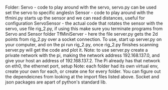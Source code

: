 Folder:
Servo - code to play around with the servo, servo.py can be used set the servo to specific angles\n
Sensor - code to play around with the tfmini.py starts up the sensor and we can read distances, useful for configuration
ServoSensor - the actual code that rotates the sensor with the servo, use file rig_2.py, if using this make sure you terminate programs from Servo and Sensor folder
TfMiniServer - here the file server.py gets the 2d points from rig_2.py over a socket connection. To use, start up server.py on your computer, and on the pi run rig_2.py, once rig_2.py finishes
scanning server.py will get the code and plot it. 
Note: to use server.py create a private network with the pi, making the network address 192.168.137.0, and give your host an address of 192.168.137.2. The Pi already has that network on eth0, the ethernet port, setup
Note: each folder had its own virtual env, create your own for each, or create one for every folder. You can figure out the dependeicnes from looking at the import files listed above. Socket and json packages are apart of python's standard lib.
